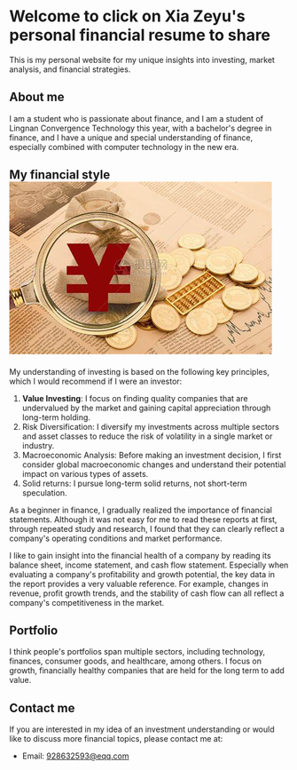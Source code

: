 # Welcome to click on Xia Zeyu's personal financial resume to share

This is my personal website for my unique insights into investing, market analysis, and financial strategies.

## About me
I am a student who is passionate about finance, and I am a student of Lingnan Convergence Technology this year, with a bachelor's degree in finance, and I have a unique and special understanding of finance, especially combined with computer technology in the new era.
## My financial style ![金融](https://github.com/928632593/928632593./blob/main/OIP.jpg?raw=true)
My understanding of investing is based on the following key principles, which I would recommend if I were an investor:

1. **Value Investing**: I focus on finding quality companies that are undervalued by the market and gaining capital appreciation through long-term holding.
2. Risk Diversification: I diversify my investments across multiple sectors and asset classes to reduce the risk of volatility in a single market or industry.
3. Macroeconomic Analysis: Before making an investment decision, I first consider global macroeconomic changes and understand their potential impact on various types of assets.
4. Solid returns: I pursue long-term solid returns, not short-term speculation.

As a beginner in finance, I gradually realized the importance of financial statements. Although it was not easy for me to read these reports at first, through repeated study and research, I found that they can clearly reflect a company's operating conditions and market performance.

I like to gain insight into the financial health of a company by reading its balance sheet, income statement, and cash flow statement. Especially when evaluating a company's profitability and growth potential, the key data in the report provides a very valuable reference. For example, changes in revenue, profit growth trends, and the stability of cash flow can all reflect a company's competitiveness in the market.

## Portfolio
I think people's portfolios span multiple sectors, including technology, finances, consumer goods, and healthcare, among others. I focus on growth, financially healthy companies that are held for the long term to add value.

## Contact me
If you are interested in my idea of an investment understanding or would like to discuss more financial topics, please contact me at:
- Email: 928632593@eqq.com
